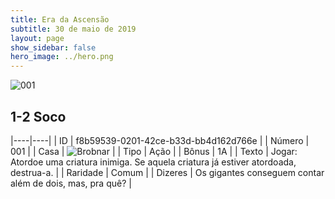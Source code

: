 ```yaml
---
title: Era da Ascensão
subtitle: 30 de maio de 2019
layout: page
show_sidebar: false
hero_image: ../hero.png
---
```


![001](https://cdn.keyforgegame.com/media/card_front/pt/435_001_CCC247PX4H2C_pt.png)

## 1-2 Soco

|----|----|
| ID | f8b59539-0201-42ce-b33d-bb4d162d766e |
| Número | 001 |
| Casa | ![Brobnar](https://archonarcana.com/images/thumb/e/e0/Brobnar.png/22px-Brobnar.png "Brobnar") |
| Tipo | Ação |
| Bônus | 1A |
| Texto | Jogar: Atordoe uma criatura inimiga. Se aquela criatura já estiver atordoada, destrua-a. |
| Raridade | Comum |
| Dizeres | Os gigantes conseguem contar além de dois,  mas, pra quê? |

